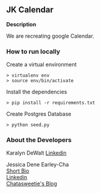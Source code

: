 JK Calendar
-----------

**Description**

We are recreating google Calendar.




### How to run locally

Create a virtual environment 

```
> virtualenv env
> source env/bin/activate
```

Install the dependencies

```
> pip install -r requirements.txt
```

Create Postgres Database
```
> python seed.py
```



### About the Developers   
Karalyn DeWalt
[Linkedin](https://www.linkedin.com/in/karalyndewalt/) 

Jessica Dene Earley-Cha   
[Short Bio](https://chatasweetie.com/about-me/)   
[Linkedin](https://www.linkedin.com/in/jessicaearley)    
[Chatasweetie's Blog](https://chatasweetie.com/)    



